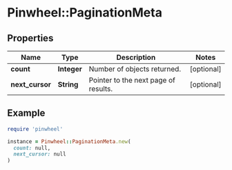 # Pinwheel::PaginationMeta

## Properties

| Name | Type | Description | Notes |
| ---- | ---- | ----------- | ----- |
| **count** | **Integer** | Number of objects returned. | [optional] |
| **next_cursor** | **String** | Pointer to the next page of results. | [optional] |

## Example

```ruby
require 'pinwheel'

instance = Pinwheel::PaginationMeta.new(
  count: null,
  next_cursor: null
)
```

